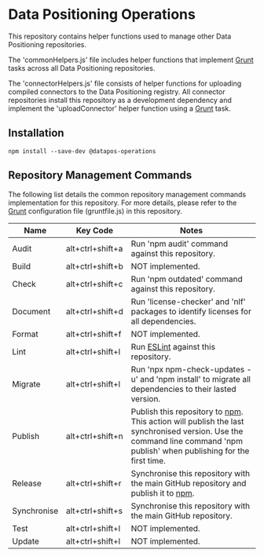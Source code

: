 # Data Positioning Operations

This repository contains helper functions used to manage other Data Positioning repositories.

The 'commonHelpers.js' file includes helper functions that implement [Grunt](https://gruntjs.com/) tasks across all Data Positioning repositories.

The 'connectorHelpers.js' file consists of helper functions for uploading compiled connectors to the Data Positioning registry. All connector repositories install this repository as a development dependency and implement the 'uploadConnector' helper function using a [Grunt](https://gruntjs.com/) task.

## Installation

```
npm install --save-dev @datapos-operations
```

## Repository Management Commands

The following list details the common repository management commands implementation for this repository. For more details, please refer to the [Grunt](https://gruntjs.com/) configuration file (gruntfile.js) in this repository.

| Name        | Key Code         | Notes                                                                                                                                                                                            |
| ----------- | ---------------- | ------------------------------------------------------------------------------------------------------------------------------------------------------------------------------------------------ |
| Audit       | alt+ctrl+shift+a | Run 'npm audit' command against this repository.                                                                                                                                                         |
| Build       | alt+ctrl+shift+b | NOT implemented.                                                                                                                                                                                 |
| Check       | alt+ctrl+shift+c | Run 'npm outdated' command against this repository.                                                                                                                                                      |
| Document    | alt+ctrl+shift+d | Run 'license-checker' and 'nlf' packages to identify licenses for all dependencies.                                                                                                              |
| Format      | alt+ctrl+shift+f | NOT implemented.                                                                                                                                                                                 |
| Lint        | alt+ctrl+shift+l | Run [ESLint](https://eslint.org/) against this repository.                                                                                                                                       |
| Migrate     | alt+ctrl+shift+l | Run 'npx npm-check-updates -u' and 'npm install' to migrate all dependencies to their lasted version.                                                                                            |
| Publish     | alt+ctrl+shift+n | Publish this repository to [npm](https://www.npmjs.com/). This action will publish the last synchronised version. Use the command line command 'npm publish' when publishing for the first time. |
| Release     | alt+ctrl+shift+r | Synchronise this repository with the main GitHub repository and publish it to [npm](https://www.npmjs.com/).                                                                                     |
| Synchronise | alt+ctrl+shift+s | Synchronise this repository with the main GitHub repository.                                                                                                                                     |
| Test        | alt+ctrl+shift+l | NOT implemented.                                                                                                                                                                                 |
| Update      | alt+ctrl+shift+l | NOT implemented.                                                                                                                                                                                 |
